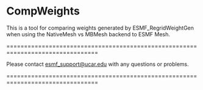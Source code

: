 CompWeights
===========

This is a tool for comparing weights generated by ESMF_RegridWeightGen when 
using the NativeMesh vs MBMesh backend to ESMF Mesh.

================================================================================

Please contact esmf_support@ucar.edu with any questions or problems.

================================================================================
